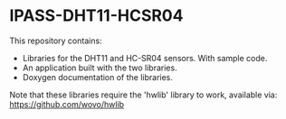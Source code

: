 # IPASS-DHT11-HCSR04
 This repository contains:  
 - Libraries for the DHT11 and HC-SR04 sensors. With sample code.  
 - An application built with the two libraries.  
 - Doxygen documentation of the libraries.  
 
 Note that these libraries require the 'hwlib' library to work, available via: https://github.com/wovo/hwlib
